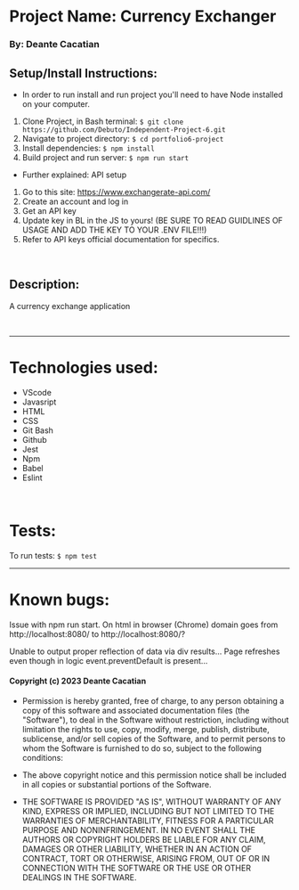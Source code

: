 # Project Name: Currency Exchanger

### By: **Deante Cacatian**

## Setup/Install Instructions:

* In order to run install and run project you'll need to have Node installed on your computer.
1. Clone Project, in  Bash terminal: `$ git clone https://github.com/Debuto/Independent-Project-6.git`
2. Navigate to project directory: `$ cd portfolio6-project`
3. Install dependencies: `$ npm install`
4. Build project and run server: `$ npm run start`

* Further explained: API setup
1. Go to this site: https://www.exchangerate-api.com/
2. Create an account and log in
3. Get an API key
4. Update key in BL in the JS to yours! (BE SURE TO READ GUIDLINES OF USAGE AND ADD THE KEY TO YOUR .ENV FILE!!!)
5. Refer to API keys official documentation for specifics.

<br>

## Description:

A currency exchange application

<br>

---

# Technologies used: 

* VScode
* Javasript
* HTML
* CSS
* Git Bash
* Github
* Jest
* Npm
* Babel
* Eslint

<br>

# Tests:
To run tests: `$ npm test`

---

# Known bugs:

Issue with npm run start. On html in browser (Chrome) domain goes from http://localhost:8080/ to http://localhost:8080/?

Unable to output proper reflection of data via div results... Page refreshes even though in logic event.preventDefault is present... 

#### Copyright (c) 2023 Deante Cacatian

- Permission is hereby granted, free of charge, to any person obtaining a copy
of this software and associated documentation files (the "Software"), to deal
in the Software without restriction, including without limitation the rights
to use, copy, modify, merge, publish, distribute, sublicense, and/or sell
copies of the Software, and to permit persons to whom the Software is
furnished to do so, subject to the following conditions:

- The above copyright notice and this permission notice shall be included in all
copies or substantial portions of the Software.

- THE SOFTWARE IS PROVIDED "AS IS", WITHOUT WARRANTY OF ANY KIND, EXPRESS OR
IMPLIED, INCLUDING BUT NOT LIMITED TO THE WARRANTIES OF MERCHANTABILITY,
FITNESS FOR A PARTICULAR PURPOSE AND NONINFRINGEMENT. IN NO EVENT SHALL THE
AUTHORS OR COPYRIGHT HOLDERS BE LIABLE FOR ANY CLAIM, DAMAGES OR OTHER
LIABILITY, WHETHER IN AN ACTION OF CONTRACT, TORT OR OTHERWISE, ARISING FROM,
OUT OF OR IN CONNECTION WITH THE SOFTWARE OR THE USE OR OTHER DEALINGS IN THE
SOFTWARE.